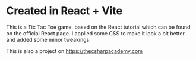 # Created in React + Vite

This is a Tic Tac Toe game, based on the React tutorial which can be found on the official React page.
I applied some CSS to make it look a bit better and added some minor tweakings.

This is also a project on https://thecsharpacademy.com
